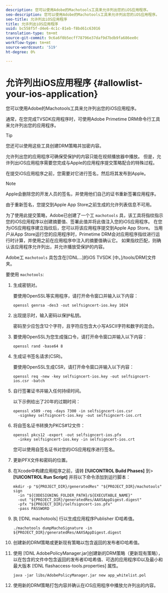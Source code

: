 ```yaml
---
description: 您可以使用Adobe的Machotools工具来允许列出您的iOS应用程序。
seo-description: 您可以使用Adobe的Machotools工具来允许列出您的iOS应用程序。
seo-title: 允许列出iOS应用程序
title: 允许列出iOS应用程序
uuid: bc558f5f-d4e6-4c1c-81eb-f8bd61c63016
translation-type: tm+mt
source-git-commit: 9c6a6f0b5ecff78796e37daf9d7bdb9fa686ee0c
workflow-type: tm+mt
source-wordcount: '519'
ht-degree: 0%

---
```



# 允许列出iOS应用程序 {#allowlist-your-ios-application}

您可以使用Adobe的Machotools工具来允许列出您的iOS应用程序。

通常，在您完成TVSDK应用程序时，可使用Adobe Primetime DRM命令行工具来允许列出您的应用程序。

>[!TIP]
>
>您还可以使用这些工具创建DRM策略并加密内容。

允许列出您的应用程序可确保受保护的内容只能在视频播放器中播放。 但是，允许列出iOS应用程序需要您完成与Apple的应用程序提交策略配合的特殊过程。

在提交iOS应用程序之前，您需要对它进行签名，然后将其发布到Apple。

>[!NOTE]
>
>Apple会删除您的开发人员的签名，并使用他们自己的证书重新签署应用程序。

由于重新签名，您提交到Apple App Store之前生成的允许列表信息不可用。

为了使用此提交策略，Adobe已创建了一个工 `machotools` 具，该工具将指纹指示您的iOS应用程序以创建摘要值、签署此值并将此值注入您的iOS应用程序。 在您为iOS应用程序建立指纹后，您可以将该应用程序提交到Apple App Store。 当用户从App Store运行您的应用程序时，Primetime DRM会对应用程序指纹进行运行时计算，并使用之前在应用程序中注入的摘要值确认它。 如果指纹匹配，则确认该应用程序允许列出，并允许播放受保护的内容。

Adobe工 `machotools` 具包含在[!DNL...]的iOS TVSDK [中。]/tools/DRM]文件夹。

要使用 `machotools`:

1. 生成密钥对。

   要使用OpenSSL等实用程序，请打开命令窗口并输入以下内容：

   ```
   openssl genrsa -des3 -out selfsigncert-ios.key 1024
   ```

1. 出现提示时，输入密码以保护私钥。

   密码至少应包含12个字符，且字符应包含大小写ASCII字符和数字的混合。
1. 要使用OpenSSL为您生成强口令，请打开命令窗口并输入以下内容：

   ```
   openssl rand -base64 8
   ```

1. 生成证书签名请求(CSR)。

   要使用OpenSSL生成CSR，请打开命令窗口并输入以下内容：

   ```
   openssl req -new -key selfsigncert-ios.key -out selfsigncert-ios.csr -batch
   ```

1. 自行签署证书并输入任何持续时间。

   以下示例给出了20年的过期时间：

   ```
   openssl x509 -req -days 7300 -in selfsigncert-ios.csr  
     -signkey selfsigncert-ios.key -out selfsigncert-ios.crt
   ```

1. 将自签名证书转换为PKCS#12文件：

   ```
   openssl pkcs12 -export -out selfsigncert-ios.pfx  
     -inkey selfsigncert-ios.key -in selfsigncert-ios.crt
   ```

   您可以使用自签名证书对您的iOS应用程序进行签名。

1. 更新PFX文件和密码的位置。
1. 在Xcode中构建应用程序之前，请转 **[!UICONTROL Build Phases]** 到> **[!UICONTROL Run Script]** 并将以下命令添加到运行脚本：

   ```
   mkdir -p "${PROJECT_DIR}/generatedRes" "${PROJECT_DIR}/machotools" sign  
     -in "${CODESIGNING_FOLDER_PATH}/${EXECUTABLE_NAME}"  
     -out "${PROJECT_DIR}/generatedRes/AAXSAppDigest.digest"  
     -pfx "${PROJECT_DIR}/selfsigncert-ios.pfx"  
     -pass PASSWORD
   ```

1. 执 [!DNL machotools] 行以生成应用程序Publisher ID哈希值。

   ```
   ./machotools dumpMachoSignature -in ${PROJECT_DIR}/generatedRes/AAXSAppDigest.digest
   ```

1. 创建新的DRM策略或更新现有策略以包含返回的发布者ID哈希值。
1. 使用 [!DNL AdobePolicyManager.jar]创建新的DRM策略（更新现有策略），以在包含的文件中包含返回的发布者ID哈希值、可选的应用程序ID以及最小和最大版本 [!DNL flashaccess-tools.properties] 属性。

   ```
   java -jar libs/AdobePolicyManager.jar new app_whitelist.pol
   ```

1. 使用新的DRM策略打包内容并确认在iOS应用程序中播放允许列出的内容。
